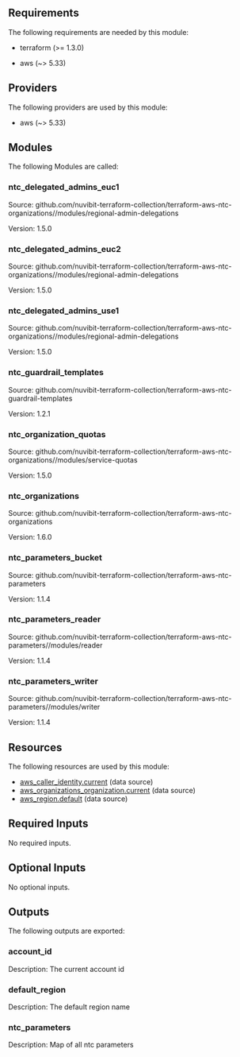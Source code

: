 <!-- BEGIN_TF_DOCS -->
## Requirements

The following requirements are needed by this module:

- terraform (>= 1.3.0)

- aws (~> 5.33)

## Providers

The following providers are used by this module:

- aws (~> 5.33)

## Modules

The following Modules are called:

### ntc\_delegated\_admins\_euc1

Source: github.com/nuvibit-terraform-collection/terraform-aws-ntc-organizations//modules/regional-admin-delegations

Version: 1.5.0

### ntc\_delegated\_admins\_euc2

Source: github.com/nuvibit-terraform-collection/terraform-aws-ntc-organizations//modules/regional-admin-delegations

Version: 1.5.0

### ntc\_delegated\_admins\_use1

Source: github.com/nuvibit-terraform-collection/terraform-aws-ntc-organizations//modules/regional-admin-delegations

Version: 1.5.0

### ntc\_guardrail\_templates

Source: github.com/nuvibit-terraform-collection/terraform-aws-ntc-guardrail-templates

Version: 1.2.1

### ntc\_organization\_quotas

Source: github.com/nuvibit-terraform-collection/terraform-aws-ntc-organizations//modules/service-quotas

Version: 1.5.0

### ntc\_organizations

Source: github.com/nuvibit-terraform-collection/terraform-aws-ntc-organizations

Version: 1.6.0

### ntc\_parameters\_bucket

Source: github.com/nuvibit-terraform-collection/terraform-aws-ntc-parameters

Version: 1.1.4

### ntc\_parameters\_reader

Source: github.com/nuvibit-terraform-collection/terraform-aws-ntc-parameters//modules/reader

Version: 1.1.4

### ntc\_parameters\_writer

Source: github.com/nuvibit-terraform-collection/terraform-aws-ntc-parameters//modules/writer

Version: 1.1.4

## Resources

The following resources are used by this module:

- [aws_caller_identity.current](https://registry.terraform.io/providers/hashicorp/aws/latest/docs/data-sources/caller_identity) (data source)
- [aws_organizations_organization.current](https://registry.terraform.io/providers/hashicorp/aws/latest/docs/data-sources/organizations_organization) (data source)
- [aws_region.default](https://registry.terraform.io/providers/hashicorp/aws/latest/docs/data-sources/region) (data source)

## Required Inputs

No required inputs.

## Optional Inputs

No optional inputs.

## Outputs

The following outputs are exported:

### account\_id

Description: The current account id

### default\_region

Description: The default region name

### ntc\_parameters

Description: Map of all ntc parameters
<!-- END_TF_DOCS -->